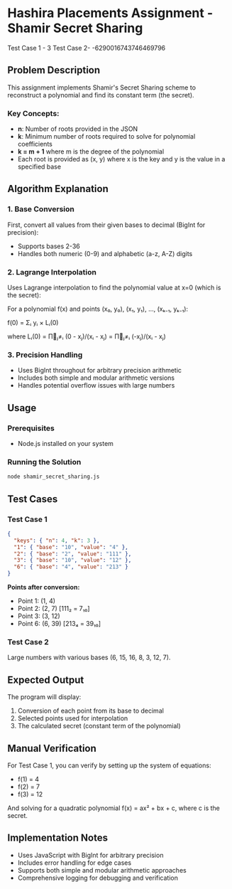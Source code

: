 # Hashira Placements Assignment - Shamir Secret Sharing
Test Case 1 - 3
Test Case 2- -6290016743746469796



## Problem Description
This assignment implements Shamir's Secret Sharing scheme to reconstruct a polynomial and find its constant term (the secret). 

### Key Concepts:
- **n**: Number of roots provided in the JSON
- **k**: Minimum number of roots required to solve for polynomial coefficients
- **k = m + 1** where m is the degree of the polynomial
- Each root is provided as (x, y) where x is the key and y is the value in a specified base

## Algorithm Explanation

### 1. Base Conversion
First, convert all values from their given bases to decimal (BigInt for precision):
- Supports bases 2-36
- Handles both numeric (0-9) and alphabetic (a-z, A-Z) digits

### 2. Lagrange Interpolation
Uses Lagrange interpolation to find the polynomial value at x=0 (which is the secret):

For a polynomial f(x) and points (x₀, y₀), (x₁, y₁), ..., (xₖ₋₁, yₖ₋₁):

f(0) = Σᵢ yᵢ × Lᵢ(0)

where Lᵢ(0) = Π⃗ⱼ≠ᵢ (0 - xⱼ)/(xᵢ - xⱼ) = Π⃗ⱼ≠ᵢ (-xⱼ)/(xᵢ - xⱼ)

### 3. Precision Handling
- Uses BigInt throughout for arbitrary precision arithmetic
- Includes both simple and modular arithmetic versions
- Handles potential overflow issues with large numbers

## Usage

### Prerequisites
- Node.js installed on your system

### Running the Solution
```bash
node shamir_secret_sharing.js
```

## Test Cases

### Test Case 1
```json
{
  "keys": { "n": 4, "k": 3 },
  "1": { "base": "10", "value": "4" },
  "2": { "base": "2", "value": "111" },
  "3": { "base": "10", "value": "12" },
  "6": { "base": "4", "value": "213" }
}
```

**Points after conversion:**
- Point 1: (1, 4)
- Point 2: (2, 7) [111₂ = 7₁₀]
- Point 3: (3, 12)
- Point 6: (6, 39) [213₄ = 39₁₀]

### Test Case 2
Large numbers with various bases (6, 15, 16, 8, 3, 12, 7).

## Expected Output
The program will display:
1. Conversion of each point from its base to decimal
2. Selected points used for interpolation
3. The calculated secret (constant term of the polynomial)

## Manual Verification
For Test Case 1, you can verify by setting up the system of equations:
- f(1) = 4
- f(2) = 7  
- f(3) = 12

And solving for a quadratic polynomial f(x) = ax² + bx + c, where c is the secret.

## Implementation Notes
- Uses JavaScript with BigInt for arbitrary precision
- Includes error handling for edge cases
- Supports both simple and modular arithmetic approaches
- Comprehensive logging for debugging and verification
